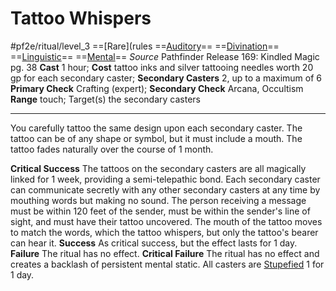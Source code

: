 # Tattoo Whispers
#pf2e/ritual/level_3
==[Rare](rules ==[Auditory](rules/traits/auditory.md)== ==[Divination](rules/traits/divination.md)== ==[Linguistic](rules/traits/linguistic.md)== ==[Mental](rules/traits/mental.md)==
*Source* Pathfinder Release 169: Kindled Magic pg. 38
**Cast** 1 hour; **Cost** tattoo inks and silver tattooing needles worth 20 gp for each secondary caster; **Secondary Casters** 2, up to a maximum of 6
**Primary Check** Crafting (expert); **Secondary Check** Arcana, Occultism
**Range** touch; Target(s) the secondary casters

---
You carefully tattoo the same design upon each secondary caster. The tattoo can be of any shape or symbol, but it must include a mouth. The tattoo fades naturally over the course of 1 month.

**Critical Success** The tattoos on the secondary casters are all magically linked for 1 week, providing a semi-telepathic bond. Each secondary caster can communicate secretly with any other secondary casters at any time by mouthing words but making no sound. The person receiving a message must be within 120 feet of the sender, must be within the sender's line of sight, and must have their tattoo uncovered. The mouth of the tattoo moves to match the words, which the tattoo whispers, but only the tattoo's bearer can hear it.
**Success** As critical success, but the effect lasts for 1 day.
**Failure** The ritual has no effect.
**Critical Failure** The ritual has no effect and creates a backlash of persistent mental static. All casters are [Stupefied](../../../Conditions/Stupefied.md) 1 for 1 day.